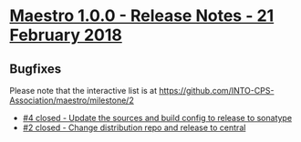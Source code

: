 
# [Maestro 1.0.0 - Release Notes - 21 February 2018](https://github.com/INTO-CPS-Association/maestro/milestone/2)

## Bugfixes

Please note that the interactive list is at <https://github.com/INTO-CPS-Association/maestro/milestone/2>
* [#4 closed - Update the sources and build config to release to sonatype](https://github.com/INTO-CPS-Association/maestro/issues/4)
* [#2 closed - Change distribution repo and release to central](https://github.com/INTO-CPS-Association/maestro/issues/2)
